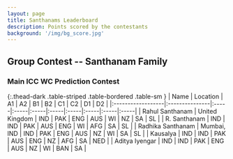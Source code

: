 ```yaml
---
layout: page
title: Santhanams Leaderboard
description: Points scored by the contestants
background: '/img/bg_score.jpg'
---
```


## Group Contest -- Santhanam Family


### Main ICC WC Prediction Contest


{:.thead-dark .table-striped .table-bordered .table-sm }
| Name              | Location       | A1   | A2   | B1   | B2   | C1   | C2   | D1   | D2   |
|:------------------|:---------------|:-----|:-----|:-----|:-----|:-----|:-----|:-----|:-----|
| Rahul Santhanam   | United Kingdom | IND  | PAK  | ENG  | AUS  | WI   | NZ   | SA   | SL   |
| R. Santhanam      | IND            | IND  | PAK  | AUS  | ENG  | WI   | AFG  | SA   | SL   |
| Radhika Santhanam | Mumbai, IND    | IND  | PAK  | ENG  | AUS  | NZ   | WI   | SA   | SL   |
| Kausalya          | IND            | IND  | PAK  | AUS  | ENG  | NZ   | AFG  | SA   | NED  |
| Aditya Iyengar    | IND            | IND  | PAK  | ENG  | AUS  | NZ   | WI   | BAN  | SA   |

 <br>


<br>